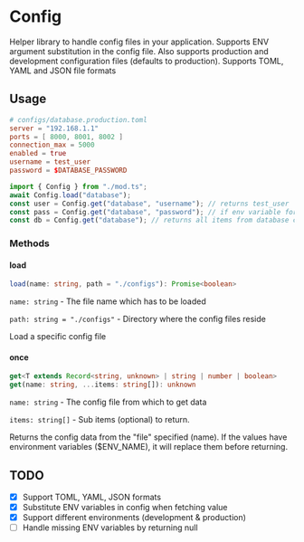 # Config

Helper library to handle config files in your application. Supports ENV argument
substitution in the config file. Also supports production and development
configuration files (defaults to production). Supports TOML, YAML and JSON file
formats

## Usage

```toml
# configs/database.production.toml
server = "192.168.1.1"
ports = [ 8000, 8001, 8002 ]
connection_max = 5000
enabled = true
username = test_user
password = $DATABASE_PASSWORD
```

```ts
import { Config } from "./mod.ts";
await Config.load("database");
const user = Config.get("database", "username"); // returns test_user
const pass = Config.get("database", "password"); // if env variable for $DATABASE_PASSWORD is found will substitute and return that value else returns $DATABASE_PASSWORD
const db = Config.get("database"); // returns all items from database config file
```

### Methods

#### load

```ts
load(name: string, path = "./configs"): Promise<boolean>
```

`name: string` - The file name which has to be loaded

`path: string = "./configs"` - Directory where the config files reside

Load a specific config file

#### once

```ts
get<T extends Record<string, unknown> | string | number | boolean>
get(name: string, ...items: string[]): unknown
```

`name: string` - The config file from which to get data

`items: string[]` - Sub items (optional) to return.

Returns the config data from the "file" specified (name). If the values have
environment variables ($ENV_NAME), it will replace them before returning.

## TODO

- [x] Support TOML, YAML, JSON formats
- [x] Substitute ENV variables in config when fetching value
- [x] Support different environments (development & production)
- [ ] Handle missing ENV variables by returning null
